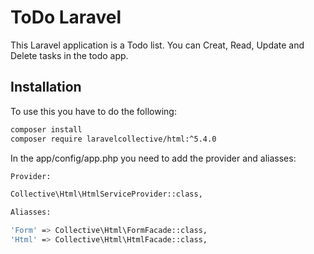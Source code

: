 # ToDo Laravel

This Laravel application is a Todo list. You can Creat, Read, Update and Delete tasks in the todo app.

## Installation

To use this you have to do the following:

```bash
composer install
composer require laravelcollective/html:^5.4.0
```
In the app/config/app.php you need to add the provider and aliasses:

```bash
Provider:

Collective\Html\HtmlServiceProvider::class,

Aliasses:

'Form' => Collective\Html\FormFacade::class,
'Html' => Collective\Html\HtmlFacade::class,
```